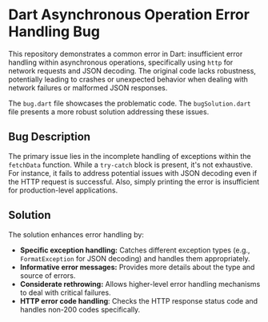 # Dart Asynchronous Operation Error Handling Bug

This repository demonstrates a common error in Dart: insufficient error handling within asynchronous operations, specifically using `http` for network requests and JSON decoding.  The original code lacks robustness, potentially leading to crashes or unexpected behavior when dealing with network failures or malformed JSON responses.

The `bug.dart` file showcases the problematic code.  The `bugSolution.dart` file presents a more robust solution addressing these issues.

## Bug Description

The primary issue lies in the incomplete handling of exceptions within the `fetchData` function.  While a `try-catch` block is present, it's not exhaustive. For instance, it fails to address potential issues with JSON decoding even if the HTTP request is successful.  Also, simply printing the error is insufficient for production-level applications. 

## Solution

The solution enhances error handling by:

*   **Specific exception handling:** Catches different exception types (e.g., `FormatException` for JSON decoding) and handles them appropriately.
*   **Informative error messages:** Provides more details about the type and source of errors.
*   **Considerate rethrowing:** Allows higher-level error handling mechanisms to deal with critical failures.
*   **HTTP error code handling**: Checks the HTTP response status code and handles non-200 codes specifically.